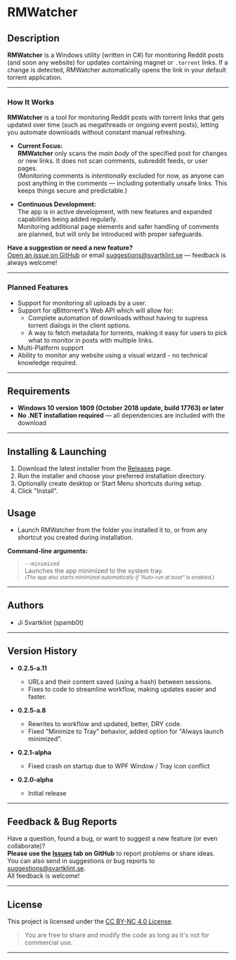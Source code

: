 # RMWatcher

## Description

**RMWatcher** is a Windows utility (written in C#) for monitoring Reddit posts (and soon any website) for updates containing magnet or `.torrent` links. If a change is detected, RMWatcher automatically opens the link in your default torrent application.

---

### How It Works

**RMWatcher** is a tool for monitoring Reddit posts with torrent links that gets updated over time (such as megathreads or ongoing event posts), letting you automate downloads without constant manual refreshing.

- **Current Focus:**  
  **RMWatcher** only scans the *main body* of the specified post for changes or new links. It does not scan comments, subreddit feeds, or user pages.  
  (Monitoring comments is *intentionally* excluded for now, as anyone can post anything in the comments — including potentially unsafe links. This keeps things secure and predictable.)

- **Continuous Development:**  
  The app is in active development, with new features and expanded capabilities being added regularly.  
  Monitoring additional page elements and safer handling of comments are planned, but will only be introduced with proper safeguards.

**Have a suggestion or need a new feature?**  
[Open an issue on GitHub](../../issues) or email [suggestions@svartklint.se](mailto:suggestions@svartklint.se) — feedback is always welcome!

---

### Planned Features

- Support for monitoring all uploads by a user.
- Support for qBittorrent's Web API which will allow for:
  - Complete automation of downloads without having to supress torrent dialogs in the client options.
  - A way to fetch metadata for torrents, making it easy for users to pick what to monitor in posts with multiple links.
- Multi-Platform support
- Ability to monitor any website using a visual wizard - no technical knowledge required.

---

## Requirements

- **Windows 10 version 1809 (October 2018 update, build 17763) or later**
- **No .NET installation required** — all dependencies are included with the download

---

## Installing & Launching

1. Download the latest installer from the [Releases](../../releases) page.
2. Run the installer and choose your preferred installation directory.
3. Optionally create desktop or Start Menu shortcuts during setup.
4. Click "Install".

## Usage

- Launch RMWatcher from the folder you installed it to, or from any shortcut you created during installation.

**Command-line arguments:**
> `--minimized`  
> Launches the app minimized to the system tray.  
> <sub>*(The app also starts minimized automatically if "Auto-run at boot" is enabled.)*</sub>

---

## Authors

- Ji Svartklint (spamb0t)

---

## Version History

- **0.2.5-a.11**
  - URLs and their content saved (using a hash) between sessions.
  - Fixes to code to streamline workflow, making updates easier and faster.

- **0.2.5-a.8**
  - Rewrites to workflow and updated, better, DRY code.
  - Fixed "Minimize to Tray" behavior, added option for "Always launch minimized".

- **0.2.1-alpha**
	- Fixed crash on startup due to WPF Window / Tray icon conflict

- **0.2.0-alpha**  
    - Initial release

---

## Feedback & Bug Reports

Have a question, found a bug, or want to suggest a new feature (or even collaborate)?  
**Please use the [Issues](../../issues) tab on GitHub** to report problems or share ideas.  
You can also send in suggestions or bug reports to [suggestions@svartklint.se](mailto:suggestions@svartklint.se).  
All feedback is welcome!

---

## License

This project is licensed under the [CC BY-NC 4.0 License](https://creativecommons.org/licenses/by-nc/4.0/).

> You are free to share and modify the code as long as it's not for commercial use.

---
